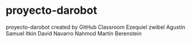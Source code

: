 # proyecto-darobot
proyecto-darobot created by GitHub Classroom
Ezequiel zwibel 
Agustin Samuel Itkin
David Navarro Nahmod
Martín Berenstein
